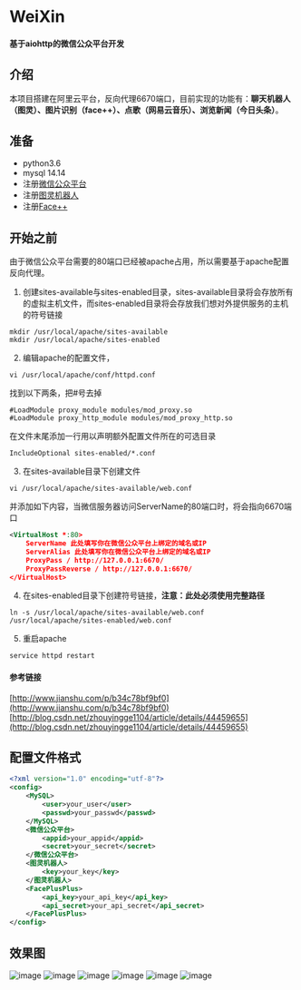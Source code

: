 # WeiXin
#### 基于aiohttp的微信公众平台开发

## 介绍
本项目搭建在阿里云平台，反向代理6670端口，目前实现的功能有：**聊天机器人（图灵）、图片识别（face++）、点歌（网易云音乐）、浏览新闻（今日头条）**。
## 准备
* python3.6
* mysql 14.14
* 注册[微信公众平台](https://mp.weixin.qq.com/)
* 注册[图灵机器人](http://www.tuling123.com/)
* 注册[Face++](https://www.faceplusplus.com.cn/)
## 开始之前
由于微信公众平台需要的80端口已经被apache占用，所以需要基于apache配置反向代理。
1. 创建sites-available与sites-enabled目录，sites-available目录将会存放所有的虚拟主机文件，而sites-enabled目录将会存放我们想对外提供服务的主机的符号链接
```shell
mkdir /usr/local/apache/sites-available
mkdir /usr/local/apache/sites-enabled
```
2. 编辑apache的配置文件，
```shell
vi /usr/local/apache/conf/httpd.conf
```
找到以下两条，把#号去掉
```
#LoadModule proxy_module modules/mod_proxy.so
#LoadModule proxy_http_module modules/mod_proxy_http.so
```
在文件末尾添加一行用以声明额外配置文件所在的可选目录
```
IncludeOptional sites-enabled/*.conf
```
3. 在sites-available目录下创建文件
```shell
vi /usr/local/apache/sites-available/web.conf
```
并添加如下内容，当微信服务器访问ServerName的80端口时，将会指向6670端口
```xml
<VirtualHost *:80>
	ServerName 此处填写你在微信公众平台上绑定的域名或IP
	ServerAlias 此处填写你在微信公众平台上绑定的域名或IP
	ProxyPass / http://127.0.0.1:6670/
	ProxyPassReverse / http://127.0.0.1:6670/
</VirtualHost>
```
4. 在sites-enabled目录下创建符号链接，**注意：此处必须使用完整路径**
```shell
ln -s /usr/local/apache/sites-available/web.conf /usr/local/apache/sites-enabled/web.conf
```
5. 重启apache
```shell
service httpd restart
```
#### 参考链接
[http://www.jianshu.com/p/b34c78bf9bf0](http://www.jianshu.com/p/b34c78bf9bf0)</br>
[http://blog.csdn.net/zhouyingge1104/article/details/44459655](http://blog.csdn.net/zhouyingge1104/article/details/44459655)
## 配置文件格式
```xml
<?xml version="1.0" encoding="utf-8"?>
<config>
	<MySQL>
		<user>your_user</user>
		<passwd>your_passwd</passwd>
	</MySQL>
	<微信公众平台>
		<appid>your_appid</appid>
		<secret>your_secret</secret>
	</微信公众平台>
	<图灵机器人>
		<key>your_key</key>
	</图灵机器人>
	<FacePlusPlus>
		<api_key>your_api_key</api_key>
		<api_secret>your_api_secret</api_secret>
	</FacePlusPlus>
</config>
```
## 效果图
![image](https://github.com/SigalHu/WeiXin/raw/master/img/1.png) ![image](https://github.com/SigalHu/WeiXin/raw/master/img/2.png) ![image](https://github.com/SigalHu/WeiXin/raw/master/img/3.png) ![image](https://github.com/SigalHu/WeiXin/raw/master/img/4.png) ![image](https://github.com/SigalHu/WeiXin/raw/master/img/5.png) ![image](https://github.com/SigalHu/WeiXin/raw/master/img/6.png)
